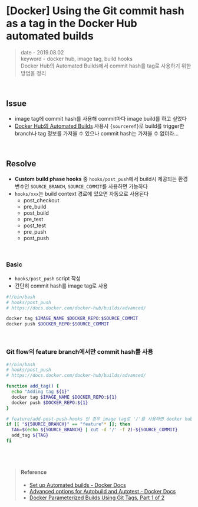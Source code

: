 # [Docker] Using the Git commit hash as a tag in the Docker Hub automated builds
> date - 2019.08.02  
> keyword - docker hub, image tag, build hooks  
> Docker Hub의 Automated Builds에서 commit hash를 tag로 사용하기 위한 방법을 정리

<br>

## Issue
* image tag에 commit hash를 사용해 commit마다 image build를 하고 싶었다
* [Docker Hub의 Automated Builds](https://docs.docker.com/docker-hub/builds/) 사용시 `{sourceref}`로 build를 trigger한 branch나 tag 정보를 가져올 수 있으나
commit hash는 가져올 수 없더라...


<br>

## Resolve
* **Custom build phase hooks** 중 `hooks/post_push`에서 build시 제공되는 환경 변수인 `SOURCE_BRANCH`, `SOURCE_COMMIT`를 사용하면 가능하다
* `hooks/xxx`는 build context 경로에 있으면 자동으로 사용된다
  * post_checkout
  * pre_build
  * post_build
  * pre_test
  * post_test
  * pre_push
  * post_push


<br>

### Basic
* `hooks/post_push` script 작성
* 간단히 commit hash를 image tag로 사용
```sh
#!/bin/bash
# hooks/post_push
# https://docs.docker.com/docker-hub/builds/advanced/

docker tag $IMAGE_NAME $DOCKER_REPO:$SOURCE_COMMIT
docker push $DOCKER_REPO:$SOURCE_COMMIT
```


<br>

### Git flow의 feature branch에서만 commit hash를 사용
```sh
#!/bin/bash
# hooks/post_push
# https://docs.docker.com/docker-hub/builds/advanced/

function add_tag() {
  echo "Adding tag ${1}"
  docker tag $IMAGE_NAME $DOCKER_REPO:${1}
  docker push $DOCKER_REPO:${1}
}

# feature/add-post-push-hooks 인 경우 image tag로 '/'를 사용하면 docker hub에서 parsing error가 발생하므로 '/' 제거해준다
if [[ "${SOURCE_BRANCH}" == "feature"* ]]; then
  TAG=$(echo ${SOURCE_BRANCH} | cut -d '/' -f 2)-${SOURCE_COMMIT}
  add_tag ${TAG}
fi
```


<br><br>

> #### Reference
> * [Set up Automated builds - Docker Docs](https://docs.docker.com/docker-hub/builds/)
> * [Advanced options for Autobuild and Autotest - Docker Docs](https://docs.docker.com/docker-hub/builds/advanced/)
> * [Docker Parameterized Builds Using Git Tags, Part 1 of 2](https://objectpartners.com/2017/09/20/docker-parameterized-builds-using-git-tags-part-1-of-2/)
